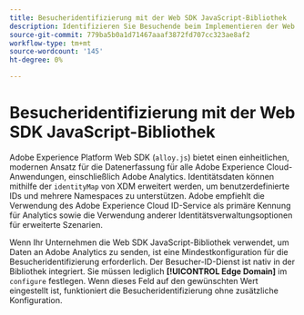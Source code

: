 ```yaml
---
title: Besucheridentifizierung mit der Web SDK JavaScript-Bibliothek
description: Identifizieren Sie Besuchende beim Implementieren der Web SDK JavaScript-Bibliothek korrekt.
source-git-commit: 779ba5b0a1d71467aaaf3872fd707cc323ae8af2
workflow-type: tm+mt
source-wordcount: '145'
ht-degree: 0%

---
```


# Besucheridentifizierung mit der Web SDK JavaScript-Bibliothek

Adobe Experience Platform Web SDK (`alloy.js`) bietet einen einheitlichen, modernen Ansatz für die Datenerfassung für alle Adobe Experience Cloud-Anwendungen, einschließlich Adobe Analytics. Identitätsdaten können mithilfe der `identityMap` von XDM erweitert werden, um benutzerdefinierte IDs und mehrere Namespaces zu unterstützen. Adobe empfiehlt die Verwendung des Adobe Experience Cloud ID-Service als primäre Kennung für Analytics sowie die Verwendung anderer Identitätsverwaltungsoptionen für erweiterte Szenarien.

Wenn Ihr Unternehmen die Web SDK JavaScript-Bibliothek verwendet, um Daten an Adobe Analytics zu senden, ist eine Mindestkonfiguration für die Besucheridentifizierung erforderlich. Der Besucher-ID-Dienst ist nativ in der Bibliothek integriert. Sie müssen lediglich **[!UICONTROL Edge Domain]** im `configure` festlegen. Wenn dieses Feld auf den gewünschten Wert eingestellt ist, funktioniert die Besucheridentifizierung ohne zusätzliche Konfiguration.
